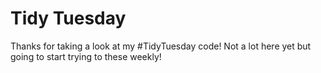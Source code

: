# Tidy Tuesday

Thanks for taking a look at my #TidyTuesday code! Not a lot here yet but going to start trying to these weekly!